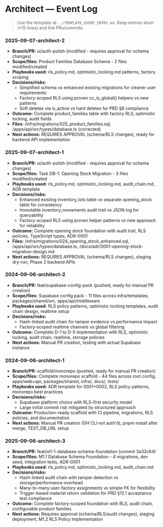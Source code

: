 # Architect — Event Log

> Use the template at `../TEMPLATE_EVENT_ENTRY.md`. Keep entries short (≤15 lines) and link PRs/commits.

### 2025-09-07-architect-2
- **Branch/PR:** ui/auth-polish (modified - requires approval for schema changes)
- **Scope/files:** Product Families Database Schema - 2 files modified/created
- **Playbooks used:** rls_policy.md, optimistic_locking.md patterns, factory scoping
- **Decisions/risks:**
  - Simplified schema vs enhanced existing migrations for cleaner user requirements
  - Factory-scoped RLS using proven cc_is_global() helpers vs new patterns
  - Soft deletes via is_active vs hard deletes for PRD §8 compliance
- **Outcome:** Complete product_families table with factory RLS, optimistic locking, audit fields
- **Files:** /infra/migrations/025_product_families.sql, /apps/api/src/types/database.ts (corrected)
- **Next actions:** REQUIRES APPROVAL (schema/RLS changes), ready for backend API implementation

### 2025-09-07-architect-1
- **Branch/PR:** ui/auth-polish (modified - requires approval for schema changes)
- **Scope/files:** Task DB-1: Opening Stock Migration - 3 files modified/created
- **Playbooks used:** rls_policy.md, optimistic_locking.md, audit_chain.md, ADR template
- **Decisions/risks:**
  - Enhanced existing inventory_lots table vs separate opening_stock table for consistency
  - Immutable inventory_movements audit trail vs JSON log for queryability
  - Factory-scoped RLS using proven helper patterns vs new approach for reliability
- **Outcome:** Complete opening stock foundation with audit trail, RLS policies, TypeScript types, ADR-0001
- **Files:** /infra/migrations/024_opening_stock_enhanced.sql, /apps/api/src/types/database.ts, /docs/adr/0001-opening-stock-migration-design.md
- **Next actions:** REQUIRES APPROVAL (schema/RLS changes), staging dry-run, Phase 2 backend APIs

### 2024-09-06-architect-2  
- **Branch/PR:** feat/supabase-config-pack (pushed, ready for manual PR creation)
- **Scope/files:** Supabase config pack - 11 files across infra/templates, packages/shared/src, apps/api/middleware 
- **Playbooks used:** RLS policy patterns, optimistic locking templates, audit chain design, realtime setup
- **Decisions/risks:**
  - Hash-linked audit chain for tamper evidence vs performance impact
  - Factory-scoped realtime channels vs global filtering
- **Outcome:** Complete D-1 to D-5 implementation with RLS, optimistic locking, audit chain, realtime, storage policies
- **Next actions:** Manual PR creation, testing with actual Supabase instance

### 2024-09-06-architect-1
- **Branch/PR:** scaffold/monorepo (pushed, ready for manual PR creation)
- **Scope/files:** Complete monorepo scaffold - 44 files across root config, apps/web+api, packages/shared, infra/, docs/, tests/
- **Playbooks used:** ADR template for 0001+0002, RLS policy patterns, monorepo best practices
- **Decisions/risks:** 
  - Supabase platform choice with RLS-first security model
  - Large initial commit risk mitigated by structured approach
- **Outcome:** Production-ready scaffold with CI pipeline, migrations, RLS policies, and documentation  
- **Next actions:** Manual PR creation (GH CLI not auth'd), pnpm install after merge, TEST_DB_URL setup

### 2025-09-06-architect-3
- **Branch/PR:** feat/m1-1-database-schema-foundation (commit 3a32c64)
- **Scope/files:** M1.1 Database Schema Foundation - 4 migrations, dev seed, integration tests, ADR-0001
- **Playbooks used:** rls_policy.md, optimistic_locking.md, audit_chain.md
- **Decisions/risks:**
  - Hash-linked audit chain with tamper detection vs storage/performance overhead
  - Many-to-many user-factory assignments vs simple FK for flexibility
  - Trigger-based material return validation for PRD §12.1 acceptance test compliance
- **Outcome:** Complete factory-scoped foundation with RLS, audit chain, configurable product families
- **Next actions:** Requires approval (schema/RLS/audit changes), staging deployment, M1.2 RLS Policy Implementation